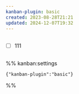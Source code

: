 ```yaml
---
kanban-plugin: basic
created: 2023-08-28T21:21
updated: 2024-12-07T19:32
---
```


## 

- [ ] 111


## 



## 



## 



## 





%% kanban:settings
```
{"kanban-plugin":"basic"}
```
%%